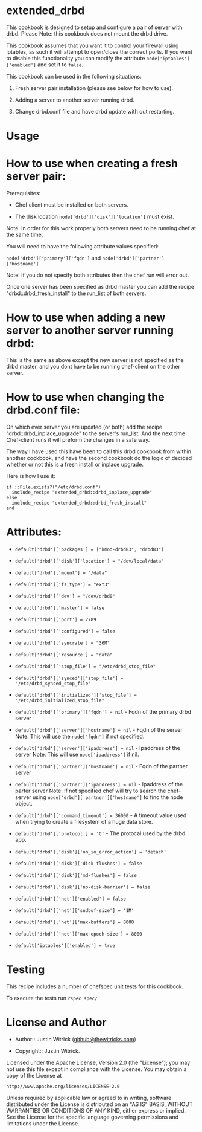 extended_drbd
=============

This cookbook is designed to setup and configure a pair of server with
drbd.
Please Note: this cookbook does not mount the drbd drive.

This cookbook assumes that you want it to control your firewall using iptables,
as such it will attempt to open/close the correct ports. If you want to disable
this functionality you can modify the attribute `node['iptables']['enabled']` 
and set it to `false`.

This cookbook can be used in the following situations:

1) Fresh server pair installation (please see below for how to use).

2) Adding a server to another server running drbd.

3) Change drbd.conf file and have drbd update with out restarting.

Usage
=====
# How to use when creating a fresh server pair:

Prerequisites:

- Chef client must be installed on both servers.

- The disk location `node['drbd']['disk']['location']` must exist.

Note: In order for this work properly both servers need to be running chef
at the same time,

You will need to have the following attribute values specified:

`node['drbd']['primary']['fqdn']` and `node['drbd']['partner']['hostname']`

Note: If you do not specify both attributes then the chef run will error out.

Once one server has been specified as drbd master you can add the recipe
"drbd::drbd_fresh_install" to the run_list of both servers.

# How to use when adding a new server to another server running drbd:

This is the same as above except the new server is not specified as the drbd
master, and you dont have to be running chef-client on the other server.

# How to use when changing the drbd.conf file:

On which ever server you are updated (or both) add the recipe
"drbd::drbd_inplace_upgrade" to the server's run_list. And the next
time Chef-client runs it will preform the changes in a safe way.

The way I have used this have been to call this drbd cookbook from within
another cookbook, and have the second cookbook do the logic of decided whether
or not this is a fresh install or inplace upgrade.

Here is how I use it:

    if ::File.exists?("/etc/drbd.conf")
      include_recipe "extended_drbd::drbd_inplace_upgrade"
    else
      include_recipe "extended_drbd::drbd_fresh_install"
    end

Attributes:
===========
 * `default['drbd']['packages'] = ["kmod-drbd83", "drbd83"]`
 * `default['drbd']['disk']['location'] = "/dev/local/data"`
 * `default['drbd']['mount'] = "/data"`
 * `default['drbd']['fs_type'] = "ext3"`
 * `default['drbd']['dev'] = "/dev/drbd0"`
 * `default['drbd']['master'] = false`
 * `default['drbd']['port'] = 7789`
 * `default['drbd']['configured'] = false`
 * `default['drbd']['syncrate'] = "36M"`
 * `default['drbd']['resource'] = "data"`
 * `default['drbd']['stop_file'] = "/etc/drbd_stop_file"`
 * `default['drbd']['synced']['stop_file'] = "/etc/drbd_synced_stop_file"`
 * `default['drbd']['initialized']['stop_file'] = "/etc/drbd_initialized_stop_file"`

 * `default['drbd']['primary']['fqdn'] = nil` - Fqdn of the primary drbd server
 * `default['drbd']['server']['hostname'] = nil` - Fqdn of the server
   Note: This will use the `node['fqdn']` if not specified.
 * `default['drbd']['server']['ipaddress'] = nil` - Ipaddress of the server
   Note: This will use `node['ipaddress']` if nil.
 * `default['drbd']['partner']['hostname'] = nil` - Fqdn of the partner server
 * `default['drbd']['partner']['ipaddress'] = nil` - Ipaddress of the parter server
   Note: If not specified chef will try to search the chef-server using 
   `node['drbd']['partner']['hostname']` to find the node object.

 * `default['drbd']['command_timeout'] = 36000` - A timeout value used when
   trying to create a filesystem of a huge data store.
 * `default['drbd']['protocol'] = 'C'` - The protocal used by the drbd app.
 * `default['drbd']['disk']['on_io_error_action'] = 'detach'`
 * `default['drbd']['disk']['disk-flushes'] = false`
 * `default['drbd']['disk']['md-flushes'] = false`
 * `default['drbd']['disk']['no-disk-barrier'] = false`
 * `default['drbd']['net']['enabled'] = false`
 * `default['drbd']['net']['sndbuf-size'] = '1M'`
 * `default['drbd']['net']['max-buffers'] = 8000`
 * `default['drbd']['net']['max-epoch-size'] = 8000`

 * `default['iptables']['enabled'] = true`

# Testing
This recipe includes a number of chefspec unit tests for this cookbook.

To execute the tests run `rspec spec/`

# License and Author

- Author:: Justin Witrick (<github@thewitricks.com>)

- Copyright:: Justin Witrick.

Licensed under the Apache License, Version 2.0 (the "License");
you may not use this file except in compliance with the License.
You may obtain a copy of the License at

    http://www.apache.org/licenses/LICENSE-2.0

Unless required by applicable law or agreed to in writing, software
distributed under the License is distributed on an "AS IS" BASIS,
WITHOUT WARRANTIES OR CONDITIONS OF ANY KIND, either express or implied.
See the License for the specific language governing permissions and
limitations under the License.

